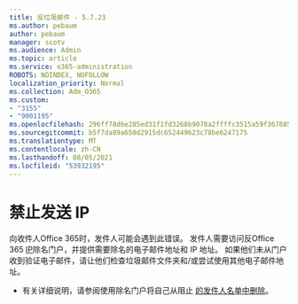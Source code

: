 ```yaml
---
title: 反垃圾邮件 - 5.7.23
ms.author: pebaum
author: pebaum
manager: scotv
ms.audience: Admin
ms.topic: article
ms.service: o365-administration
ROBOTS: NOINDEX, NOFOLLOW
localization_priority: Normal
ms.collection: Adm_O365
ms.custom:
- "3155"
- "9001195"
ms.openlocfilehash: 296ff78d6e285ed31f1fd3268b9078a2ffffc3515a59f367685d054fc76bcc4c
ms.sourcegitcommit: b5f7da89a650d2915dc652449623c78be6247175
ms.translationtype: MT
ms.contentlocale: zh-CN
ms.lasthandoff: 08/05/2021
ms.locfileid: "53932195"
---
```

# <a name="banned-sending-ip"></a>禁止发送 IP

向收件人Office 365时，发件人可能会遇到此错误。 发件人需要访问反Office 365 [IP](https://sender.office.com/)除名门户，并提供需要除名的电子邮件地址和 IP 地址。 如果他们未从门户收到验证电子邮件，请让他们检查垃圾邮件文件夹和/或尝试使用其他电子邮件地址。 

- 有关详细说明，请参阅使用除名门户将自己从阻止 [的发件人名单中删除](https://docs.microsoft.com/microsoft-365/security/office-365-security/use-the-delist-portal-to-remove-yourself-from-the-office-365-blocked-senders-lis?view=o365-worldwide)。
